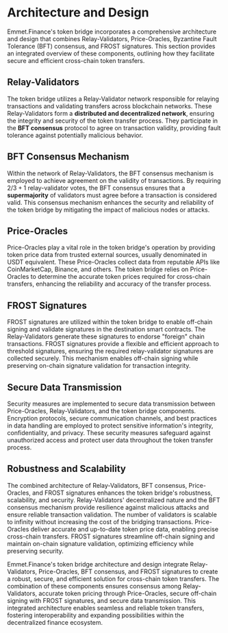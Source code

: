# Architecture and Design

Emmet.Finance's token bridge incorporates a comprehensive architecture and design that combines Relay-Validators, Price-Oracles, Byzantine Fault Tolerance (BFT) consensus, and FROST signatures. This section provides an integrated overview of these components, outlining how they facilitate secure and efficient cross-chain token transfers.

## Relay-Validators
The token bridge utilizes a Relay-Validator network responsible for relaying transactions and validating transfers across blockchain networks. These Relay-Validators form a **distributed and decentralized network**, ensuring the integrity and security of the token transfer process. They participate in the **BFT consensus** protocol to agree on transaction validity, providing fault tolerance against potentially malicious behavior.

## BFT Consensus Mechanism
Within the network of Relay-Validators, the BFT consensus mechanism is employed to achieve agreement on the validity of transactions. By requiring $2/3+1$ relay-validator votes, the BFT consensus ensures that a **supermajority** of validators must agree before a transaction is considered valid. This consensus mechanism enhances the security and reliability of the token bridge by mitigating the impact of malicious nodes or attacks.

## Price-Oracles
Price-Oracles play a vital role in the token bridge's operation by providing token price data from trusted external sources, usually denominated in USDT equivalent. These Price-Oracles collect data from reputable APIs like CoinMarketCap, Binance, and others. The token bridge relies on Price-Oracles to determine the accurate token prices required for cross-chain transfers, enhancing the reliability and accuracy of the transfer process.

## FROST Signatures
FROST signatures are utilized within the token bridge to enable off-chain signing and validate signatures in the destination smart contracts. The Relay-Validators generate these signatures to endorse "foreign" chain transactions. FROST signatures provide a flexible and efficient approach to threshold signatures, ensuring the required relay-validator signatures are collected securely. This mechanism enables off-chain signing while preserving on-chain signature validation for transaction integrity.

## Secure Data Transmission
Security measures are implemented to secure data transmission between Price-Oracles, Relay-Validators, and the token bridge components. Encryption protocols, secure communication channels, and best practices in data handling are employed to protect sensitive information's integrity, confidentiality, and privacy. These security measures safeguard against unauthorized access and protect user data throughout the token transfer process.

## Robustness and Scalability
The combined architecture of Relay-Validators, BFT consensus, Price-Oracles, and FROST signatures enhances the token bridge's robustness, scalability, and security. Relay-Validators' decentralized nature and the BFT consensus mechanism provide resilience against malicious attacks and ensure reliable transaction validation. The number of validators is scalable to infinity without increasing the cost of the bridging transactions. Price-Oracles deliver accurate and up-to-date token price data, enabling precise cross-chain transfers. FROST signatures streamline off-chain signing and maintain on-chain signature validation, optimizing efficiency while preserving security.

Emmet.Finance's token bridge architecture and design integrate Relay-Validators, Price-Oracles, BFT consensus, and FROST signatures to create a robust, secure, and efficient solution for cross-chain token transfers. The combination of these components ensures consensus among Relay-Validators, accurate token pricing through Price-Oracles, secure off-chain signing with FROST signatures, and secure data transmission. This integrated architecture enables seamless and reliable token transfers, fostering interoperability and expanding possibilities within the decentralized finance ecosystem.
